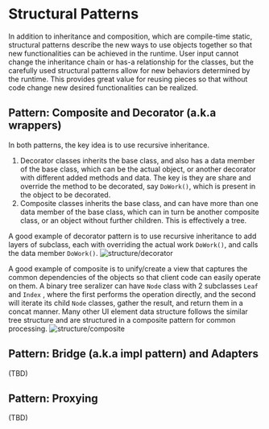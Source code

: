 # Structural Patterns

In addition to inheritance and composition, which are compile-time static,
structural patterns describe the new ways to use objects together so that new
functionalities can be achieved in the runtime. User input cannot change the
inheritance chain or has-a relationship for the classes, but the carefully used
structural patterns allow for new behaviors determined by the runtime. This
provides great value for reusing pieces so that without code change new desired
functionalities can be realized.

## Pattern: Composite and Decorator (a.k.a wrappers)

In both patterns, the key idea is to use recursive inheritance.

1. Decorator classes inherits the base class, and also has a data member of the base class,
   which can be the actual object, or another decorator with different added methods and
   data. The key is they are share and override the method to be decorated, say `DoWork()`,
   which is present  in the object to be decorated.
2. Composite classes inherits the base class, and can have more than one data member of the
   base class, which can in turn be another composite class, or an object without further children.
   This is effectively a tree.

A good example of decorator pattern is to use recursive inheritance to add
layers of subclass, each with overriding the actual work `DoWork()`, and calls the data
member `DoWork()`.
![structure/decorator](https://i.imgur.com/8UmEYX4.png)

A good example of composite is to unify/create a view that captures the common dependencies
of the objects so that client code can easily operate on them. A binary tree seralizer can
have `Node` class with 2 subclasses `Leaf` and `Index` , where the first performs the operation
directly, and the second will iterate its child `Node` classes, gather the result, and return
them in a concat manner. Many other UI element data structure follows the similar tree structure
and are structured in a composite pattern for common processing.
![structure/composite](https://i.imgur.com/838xfvM.png)

## Pattern: Bridge (a.k.a impl pattern) and Adapters

(TBD)

## Pattern: Proxying

(TBD)
